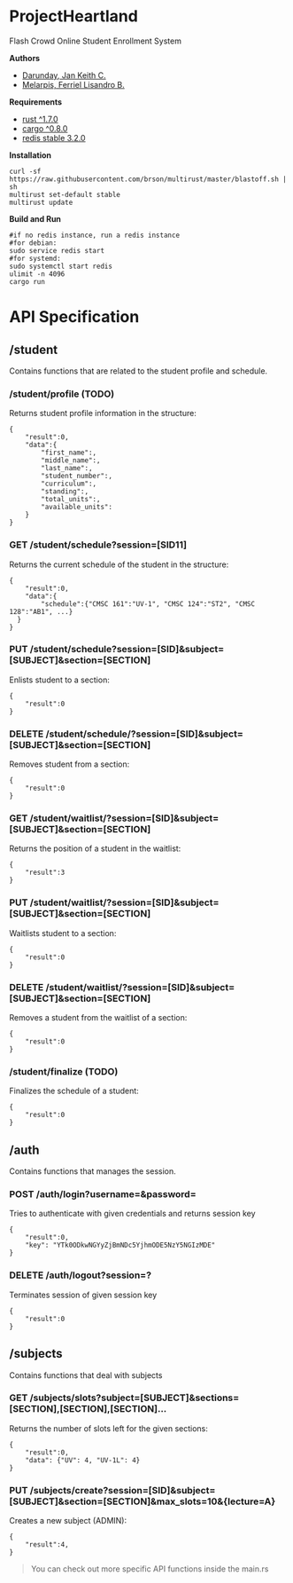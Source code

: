 # ProjectHeartland
Flash Crowd Online Student Enrollment System

**Authors**

- [Darunday, Jan Keith C.](https://github.com/jkcdarunday/)
- [Melarpis, Ferriel Lisandro B.](https://github.com/FerrielMelarpis/)

**Requirements**

- [rust ^1.7.0](https://www.rust-lang.org/downloads.html)
- [cargo ^0.8.0](http://doc.crates.io/)
- [redis stable 3.2.0](http://redis.io/download)

**Installation**
```
curl -sf https://raw.githubusercontent.com/brson/multirust/master/blastoff.sh | sh
multirust set-default stable
multirust update
```

**Build and Run**
```
#if no redis instance, run a redis instance
#for debian:
sudo service redis start
#for systemd:
sudo systemctl start redis
ulimit -n 4096
cargo run
```

# API Specification

## /student
Contains functions that are related to the student profile and schedule.

### /student/profile (TODO)
  Returns student profile information in the structure:
```
{
	"result":0,
	"data":{
		"first_name":,
		"middle_name":,
		"last_name":,
		"student_number":,
		"curriculum":,
		"standing":,
		"total_units":,
		"available_units":
	}
}
```

### GET /student/schedule?session=[SID11]
  Returns the current schedule of the student in the structure:
```
{
	"result":0,
	"data":{
		"schedule":{"CMSC 161":"UV-1", "CMSC 124":"ST2", "CMSC 128":"AB1", ...}
  }
}
```

### PUT /student/schedule?session=[SID]&subject=[SUBJECT]&section=[SECTION]
  Enlists student to a section:
```
{
	"result":0
}
```

### DELETE /student/schedule/?session=[SID]&subject=[SUBJECT]&section=[SECTION]
  Removes student from a section:
```
{
	"result":0
}
```

### GET /student/waitlist/?session=[SID]&subject=[SUBJECT]&section=[SECTION]
  Returns the position of a student in the waitlist:
```
{
	"result":3
}
```

### PUT /student/waitlist/?session=[SID]&subject=[SUBJECT]&section=[SECTION]
  Waitlists student to a section:
```
{
	"result":0
}
```

### DELETE /student/waitlist/?session=[SID]&subject=[SUBJECT]&section=[SECTION]
  Removes a student from the waitlist of a section:
```
{
	"result":0
}
```

### /student/finalize (TODO)
  Finalizes the schedule of a student:
```
{
	"result":0
}
```


## /auth
Contains functions that manages the session.

### POST /auth/login?username=&password=
  Tries to authenticate with given credentials and returns session key
```
{
	"result":0,
	"key": "YTk0ODkwNGYyZjBmNDc5YjhmODE5NzY5NGIzMDE"  
}
```

### DELETE /auth/logout?session=?
  Terminates session of given session key
```
{
	"result":0
}
```

## /subjects
Contains functions that deal with subjects

### GET /subjects/slots?subject=[SUBJECT]&sections=[SECTION],[SECTION],[SECTION]...
  Returns the number of slots left for the given sections:
```
{
	"result":0,
	"data": {"UV": 4, "UV-1L": 4}
}
```

### PUT /subjects/create?session=[SID]&subject=[SUBJECT]&section=[SECTION]&max_slots=10&{lecture=A}
  Creates a new subject (ADMIN):
```
{
	"result":4,
}
```

> You can check out more specific API functions inside the main.rs
